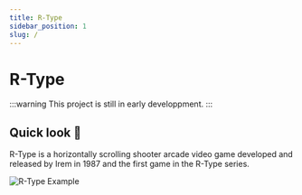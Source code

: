 ```yaml
---
title: R-Type
sidebar_position: 1
slug: /
---
```


# R-Type

:::warning
This project is still in early developpment.
:::

## Quick look 📸

R-Type is a horizontally scrolling shooter arcade video game developed and released by Irem in 1987 and the first game in the R-Type series.

![R-Type Example](https://cdn02.nintendo-europe.com/media/images/10_share_images/games_15/virtual_console_wii_u_7/H2x1_WiiUVC_RType_image1600w.jpg)
